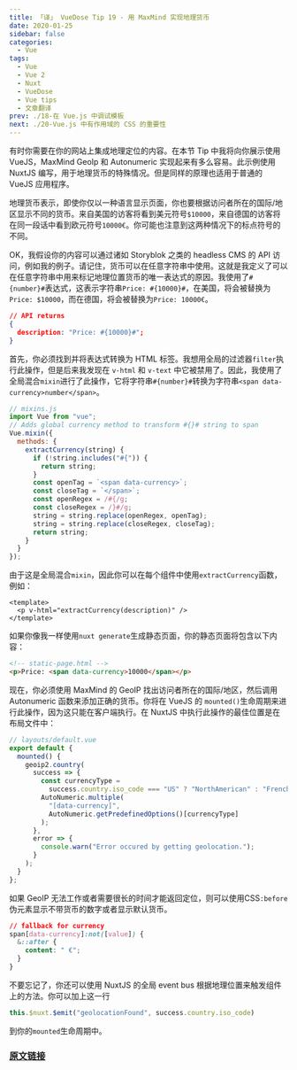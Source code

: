 ```yaml
---
title: 「译」 VueDose Tip 19 - 用 MaxMind 实现地理货币
date: 2020-01-25
sidebar: false
categories:
  - Vue
tags:
  - Vue
  - Vue 2
  - Nuxt
  - VueDose
  - Vue tips
  - 文章翻译
prev: ./18-在 Vue.js 中调试模板
next: ./20-Vue.js 中有作用域的 CSS 的重要性
---
```


有时你需要在你的网站上集成地理定位的内容。在本节 Tip 中我将向你展示使用 VueJS，MaxMind GeoIp 和 Autonumeric 实现起来有多么容易。此示例使用 NuxtJS 编写，用于地理货币的特殊情况。但是同样的原理也适用于普通的 VueJS 应用程序。

地理货币表示，即使你仅以一种语言显示页面，你也要根据访问者所在的国际/地区显示不同的货币。来自美国的访客将看到美元符号`$10000`，来自德国的访客将在同一段话中看到欧元符号`10000€`。你可能也注意到这两种情况下的标点符号的不同。

OK，我假设你的内容可以通过诸如 Storyblok 之类的 headless CMS 的 API 访问，例如我的例子。请记住，货币可以在任意字符串中使用。这就是我定义了可以在任意字符串中用来标记地理位置货币的唯一表达式的原因。我使用了`#{number}#`表达式，这表示字符串`Price: #{10000}#`，在美国，将会被替换为`Price: $10000`，而在德国，将会被替换为`Price: 10000€`。

```json
// API returns
{
  description: "Price: #{10000}#";
}
```

首先，你必须找到并将表达式转换为 HTML 标签。我想用全局的过滤器`filter`执行此操作，但是后来我发现在 `v-html` 和 `v-text` 中它被禁用了。因此，我使用了全局混合`mixin`进行了此操作，它将字符串`#{number}#`转换为字符串`<span data-currency>number</span>`。

```js
// mixins.js
import Vue from "vue";
// Adds global currency method to transform #{}# string to span
Vue.mixin({
  methods: {
    extractCurrency(string) {
      if (!string.includes("#{")) {
        return string;
      }
      const openTag = `<span data-currency>`;
      const closeTag = `</span>`;
      const openRegex = /#{/g;
      const closeRegex = /}#/g;
      string = string.replace(openRegex, openTag);
      string = string.replace(closeRegex, closeTag);
      return string;
    }
  }
});
```

由于这是全局混合`mixin`，因此你可以在每个组件中使用`extractCurrency`函数，例如：

```vue
<template>
  <p v-html="extractCurrency(description)" />
</template>
```

如果你像我一样使用`nuxt generate`生成静态页面，你的静态页面将包含以下内容：

```html
<!-- static-page.html -->
<p>Price: <span data-currency>10000</span></p>
```

现在，你必须使用 MaxMind 的 GeoIP 找出访问者所在的国际/地区，然后调用 Autonumeric 函数来添加正确的货币。你将在 VueJS 的 `mounted()`生命周期来进行此操作，因为这只能在客户端执行。在 NuxtJS 中执行此操作的最佳位置是在布局文件中：

```js
// layouts/default.vue
export default {
  mounted() {
    geoip2.country(
      success => {
        const currencyType =
          success.country.iso_code === "US" ? "NorthAmerican" : "French";
        AutoNumeric.multiple(
          "[data-currency]",
          AutoNumeric.getPredefinedOptions()[currencyType]
        );
      },
      error => {
        console.warn("Error occured by getting geolocation.");
      }
    );
  }
};
```

如果 GeoIP 无法工作或者需要很长的时间才能返回定位，则可以使用CSS`:before`伪元素显示不带货币的数字或者显示默认货币。

```css
// fallback for currency
span[data-currency]:not([value]) {
  &::after {
    content: " €";
  }
}
```

不要忘记了，你还可以使用 NuxtJS 的全局 event bus 根据地理位置来触发组件上的方法。你可以加上这一行

```js
this.$nuxt.$emit("geolocationFound", success.country.iso_code)
```

到你的`mounted`生命周期中。

### [原文链接](https://vuedose.tips/tips/geolocated-currency-with-max-mind)
